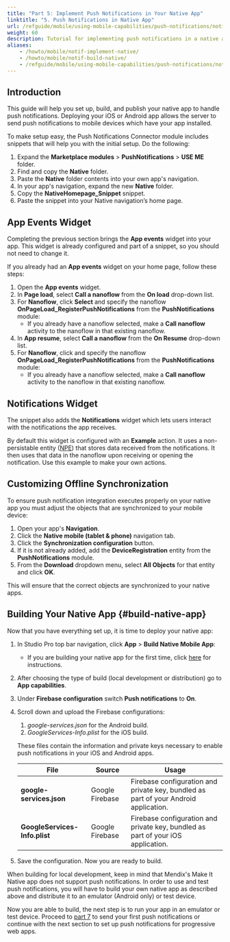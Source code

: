 ```yaml
---
title: "Part 5: Implement Push Notifications in Your Native App"
linktitle: "5. Push Notifications in Native App"
url: /refguide/mobile/using-mobile-capabilities/push-notifications/notif-implement-native/
weight: 60
description: Tutorial for implementing push notifications in a native app.
aliases:
    - /howto/mobile/notif-implement-native/
    - /howto/mobile/notif-build-native/
    - /refguide/mobile/using-mobile-capabilities/push-notifications/notif-build-native/
---
```


## Introduction

This guide will help you set up, build, and publish your native app to handle push notifications. Deploying your iOS or Android app allows the server to send push notifications to mobile devices which have your app installed.

To make setup easy, the Push Notifications Connector module includes snippets that will help you with the initial setup. Do the following:

1. Expand the **Marketplace modules** > **PushNotifications** > **USE ME** folder.
1. Find and copy the **Native** folder.
1. Paste the **Native** folder contents into your own app's navigation.
1. In your app's navigation, expand the new **Native** folder.
1. Copy the **NativeHomepage_Snippet** snippet.
1. Paste the snippet into your Native navigation’s home page.

## App Events Widget

Completing the previous section brings the **App events** widget into your app. This widget is already configured and part of a snippet, so you should not need to change it. 

If you already had an **App events** widget on your home page, follow these steps:

1. Open the **App events** widget.
1. In  **Page load**, select **Call a nanoflow** from the **On load**  drop-down list. 
1. For **Nanoflow**, click **Select** and specify the nanoflow **OnPageLoad_RegisterPushNotifications** from the **PushNotifications** module:<br /> 
    * If you already have a nanoflow selected, make a **Call nanoflow** activity to the nanoflow in that existing nanoflow.<br />
1. In **App resume**, select **Call a nanoflow** from the **On Resume** drop-down list. 
1. For **Nanoflow**, click and specify the nanoflow **OnPageLoad_RegisterPushNotifications** from the **PushNotifications** module: <br />
    * If you already have a nanoflow selected, make a **Call nanoflow** activity to the nanoflow in that existing nanoflow. <br /> 

## Notifications Widget

The snippet also adds the **Notifications** widget which lets users interact with the notifications the app receives.

By default this widget is configured with an **Example** action. It uses a non-persistable entity ([NPE](/refguide/persistability/#non-persistable)) that stores data received from the notifications. It then uses that data in the nanoflow upon receiving or opening the notification. Use this example to make your own actions. 

## Customizing Offline Synchronization

To ensure push notification integration executes properly on your native app you must adjust the objects that are synchronized to your mobile device:

1. Open your app's **Navigation**.
1. Click the **Native mobile (tablet & phone)** navigation tab.
1. Click the **Synchronization configuration** button.
1. If it is not already added, add the **DeviceRegistration** entity from the **PushNotifications** module.
1. From the **Download** dropdown menu, select **All Objects** for that entity and click **OK**.

This will ensure that the correct objects are synchronized to your native apps.

## Building Your Native App {#build-native-app}

Now that you have everything set up, it is time to deploy your native app:

1. In Studio Pro top bar navigation, click **App** > **Build Native Mobile App**: </br>
    * If you are building your native app for the first time, click [here](/refguide/mobile/distributing-mobile-apps/building-native-apps/native-build-locally/) for instructions.</br>
1. After choosing the type of build (local development or distribution) go to **App capabilities**.</br>
1. Under **Firebase configuration** switch **Push notifications** to **On**.</br>
1. Scroll down and upload the Firebase configurations:</br>
    1. *google-services.json* for the Android build.</br>
    1. *GoogleServices-Info.plist* for the iOS build.</br>

    These files contain the information and private keys necessary to enable push notifications in your iOS and Android apps. 

    | **File**    | **Source**   | **Usage**      |
    | -------- | -------- | ------- |
    | **google-services.json** | Google Firebase | Firebase configuration and private key, bundled as part of your Android application. |
    | **GoogleServices-Info.plist** | Google Firebase | Firebase configuration and private key, bundled as part of your iOS application. |
1. Save the configuration. Now you are ready to build.

When building for local development, keep in mind that Mendix's Make It Native app does not support push notifications. In order to use and test push notifications, you will have to build your own native app as described above and distribute it to an emulator (Android only) or test device.

Now you are able to build, the next step is to run your app in an emulator or test device. Proceed to [part 7](/refguide/mobile/using-mobile-capabilities/push-notifications/notif-send-test/) to send your first push notifications or continue with the next section to set up push notifications for progressive web apps.
